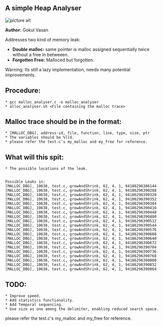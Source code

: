 
A simple Heap Analyser
---------------------

![picture alt](https://github.com/gokulvasan/mallocAnalyser/blob/master/DonaldThePlumber.jpg "Leak Fixer")

**Author:** Gokul Vasan

Addresses two kind of memory leak:

* **Double malloc:** same pointer is malloc assigned sequentially twice without a free in betweeen.
* **Forgotten Free:** Malloced but forgotten.

Warning: Its still a lazy implementation, needs many potential improvements.

Procedure:
-----------
	* gcc malloc_analyser.c -o malloc_analyser
	* alloc_analyser.sh <File containing the malloc trace>
	
Malloc trace should be in the format:
-------------------------------------
	* [MALLOC_DBG], address-id, file, function, line, type, size, ptr
	* The variables should be %lld. 
	* please refer the test.c's my_malloc and my_free for reference.
	
What will this spit:
--------------------
	* The possible locations of the leak.
```

Possible Leaks in:
[MALLOC_DBG], 10638, test.c, growAndShrink, 62, 4, 1, 94186296386144
[MALLOC_DBG], 10638, test.c, growAndShrink, 62, 4, 1, 94186296390288
[MALLOC_DBG], 10638, test.c, growAndShrink, 62, 4, 1, 94186296390320
[MALLOC_DBG], 10638, test.c, growAndShrink, 62, 4, 1, 94186296390352
[MALLOC_DBG], 10638, test.c, growAndShrink, 62, 4, 1, 94186296390384
[MALLOC_DBG], 10638, test.c, growAndShrink, 62, 4, 1, 94186296390416
[MALLOC_DBG], 10638, test.c, growAndShrink, 62, 4, 1, 94186296390448
[MALLOC_DBG], 10638, test.c, growAndShrink, 62, 4, 1, 94186296390480
[MALLOC_DBG], 10638, test.c, growAndShrink, 62, 4, 1, 94186296390512
[MALLOC_DBG], 10638, test.c, growAndShrink, 62, 4, 1, 94186296390544
[MALLOC_DBG], 10638, test.c, growAndShrink, 62, 4, 1, 94186296390576
[MALLOC_DBG], 10638, test.c, growAndShrink, 62, 4, 1, 94186296390608
[MALLOC_DBG], 10638, test.c, growAndShrink, 62, 4, 1, 94186296390640
[MALLOC_DBG], 10638, test.c, growAndShrink, 62, 4, 1, 94186296390672
[MALLOC_DBG], 10638, test.c, growAndShrink, 62, 4, 1, 94186296390704
[MALLOC_DBG], 10638, test.c, growAndShrink, 62, 4, 1, 94186296390736
[MALLOC_DBG], 10638, test.c, growAndShrink, 62, 4, 1, 94186296390768
[MALLOC_DBG], 10638, test.c, growAndShrink, 62, 4, 1, 94186296390800
[MALLOC_DBG], 10638, test.c, growAndShrink, 62, 4, 1, 94186296390832
[MALLOC_DBG], 10638, test.c, growAndShrink, 62, 4, 1, 94186296390864

```
	
TODO:
------
	* Improve speed.
	* Add statistics functionality.
	* Add Temporal sequencing.
	* Use size as one among the delimiter, enabling reduced search space.

please refer the test.c's my_malloc and my_free for reference.


